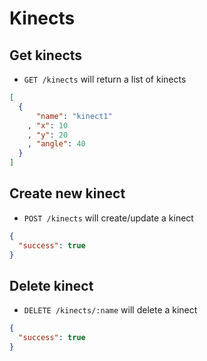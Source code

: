 Kinects
=======

Get kinects
-----------

* `GET /kinects` will return a list of kinects

```json
[
  {
      "name": "kinect1"
    , "x": 10
    , "y": 20
    , "angle": 40
  }
]
```

Create new kinect
-----------------

* `POST /kinects` will create/update a kinect

```json
{
  "success": true
}
```

Delete kinect
--------------

* `DELETE /kinects/:name` will delete a kinect

```json
{
  "success": true
}
```
